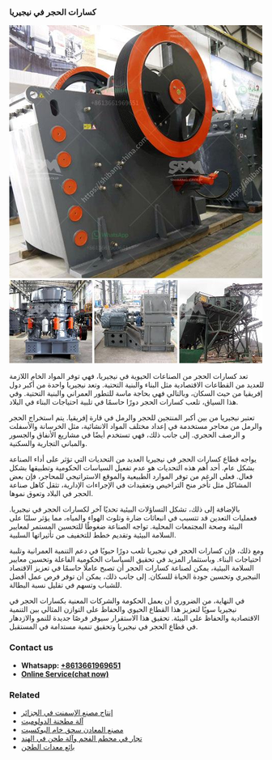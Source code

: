 <h3>كسارات الحجر في نيجيريا</h3><img src='1701852634.jpg' alt=''><p>تعد كسارات الحجر من الصناعات الحيوية في نيجيريا، فهي توفر المواد الخام اللازمة للعديد من القطاعات الاقتصادية مثل البناء والبنية التحتية. وتعد نيجيريا واحدة من أكبر دول إفريقيا من حيث السكان، وبالتالي فهي بحاجة ماسة للتطور العمراني والبنية التحتية. وفي هذا السياق، تلعب كسارات الحجر دورًا حاسمًا في تلبية احتياجات البناء في البلاد.</p><p>تعتبر نيجيريا من بين أكبر المنتجين للحجر والرمل في قارة إفريقيا. يتم استخراج الحجر والرمل من محاجر مستخدمة في إعداد مختلف المواد الانشائية، مثل الخرسانة والأسفلت و الرصف الحجري. إلى جانب ذلك، فهي تستخدم أيضًا في مشاريع الأنفاق والجسور والمباني التجارية والسكنية.</p><p>يواجه قطاع كسارات الحجر في نيجيريا العديد من التحديات التي تؤثر على أداء الصناعة بشكل عام. أحد أهم هذه التحديات هو عدم تفعيل السياسات الحكومية وتطبيقها بشكل فعال. فعلى الرغم من توفر الموارد الطبيعية والموقع الاستراتيجي للمحاجر، فإن بعض المشاكل مثل تأخر منح التراخيص وتعقيدات في الإجراءات الإدارية، تثقل كاهل صناعة الحجر في البلاد وتعوق نموها.</p><p>بالإضافة إلى ذلك، تشكل التساؤلات البيئية تحديًا آخر لكسارات الحجر في نيجيريا. فعمليات التعدين قد تتسبب في انبعاثات ضارة وتلوث الهواء والمياه، مما يؤثر سلبًا على البيئة وصحة المجتمعات المحلية. تواجه الصناعة ضغوطًا للتحسين المستمر لمعايير السلامة البيئية وتقديم خطط للتخفيف من تأثيراتها السلبية.</p><p>ومع ذلك، فإن كسارات الحجر في نيجيريا تلعب دورًا حيويًا في دعم التنمية العمرانية وتلبية احتياجات البناء. وباستثمار المزيد في تحقيق السياسات الحكومية الفاعلة وتحسين معايير السلامة البيئية، يمكن لصناعة كسارات الحجر أن تصبح عاملًا حاسمًا في تعزيز الاقتصاد النيجيري وتحسين جودة الحياة للسكان. إلى جانب ذلك، يمكن أن توفر فرص عمل أفضل للشباب وتسهم في تقليل نسبة البطالة.</p><p>في النهاية، من الضروري أن يعمل الحكومة والشركات المعنية بكسارات الحجر في نيجيريا سويًا لتعزيز هذا القطاع الحيوي والحفاظ على التوازن المثالي بين التنمية الاقتصادية والحفاظ على البيئة. تحقيق هذا الاستقرار سيوفر فرصًا جديدة للنمو والازدهار في قطاع الحجر في نيجيريا وتحقيق تنمية مستدامة في المستقبل.</p><h3>Contact us</h3><ul><li><strong>Whatsapp:&nbsp;<a href="https://wa.me/8613661969651">+8613661969651</a></strong></li><li><a href="https://swt.shibang-china.com/?git&amp;zhl&amp;كسارات الحجر في نيجيريا"><strong>Online Service(chat now)</strong></a></li></ul><h3>Related</h3><ul><li><a href='إنتاج مصنع الإسمنت في الجزائر.md'>إنتاج مصنع الإسمنت في الجزائر</a></li><li><a href='آلة مطحنة الدولوميت.md'>آلة مطحنة الدولوميت</a></li><li><a href='مصنع المعادن سحق خام البوكسيت.md'>مصنع المعادن سحق خام البوكسيت</a></li><li><a href='تجار في محطم الفحم وآلة طحن في الهند.md'>تجار في محطم الفحم وآلة طحن في الهند</a></li><li><a href='بائع معدات الطحن.md'>بائع معدات الطحن</a></li></ul>
